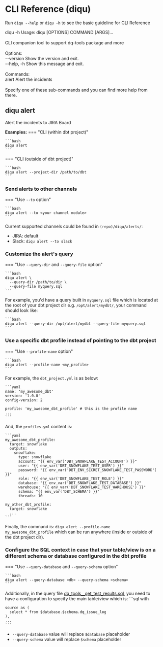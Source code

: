 # CLI Reference (diqu)

Run `diqu --help` or `diqu -h` to see the basic guideline for CLI Reference

<div class="termynal" data-termynal data-ty-typeDelay="40" data-ty-lineDelay="700"><!-- markdownlint-disable no-inline-html -->
    <span data-ty="input" data-ty-prompt="$">diqu -h</span>
    <span data-ty>Usage: diqu [OPTIONS] COMMAND [ARGS]...<br />
<br />
 CLI companion tool to support dq-tools package and more<br />
<br />
Options:<br />
--version Show the version and exit.<br />
--help, -h Show this message and exit.<br />
<br />
Commands:<br />
alert Alert the incidents<br />
<br />
 Specify one of these sub-commands and you can find more help from there.
    </span>
</div>

## diqu alert

Alert the incidents to JIRA Board

**Examples:**
=== "CLI (within dbt project)"

    ```bash
    diqu alert
    ```

=== "CLI (outside of dbt project)"

    ```bash
    diqu alert --project-dir /path/to/dbt
    ```

### Send alerts to other channels

=== "Use `--to` option"

    ```bash
    diqu alert --to <your channel module>
    ```

Current supported channels could be found in `(repo)/diqu/alerts/`:

- JIRA: default
- Slack: `diqu alert --to slack`

### Customize the alert's query

=== "Use `--query-dir` and `--query-file` option"

    ```bash
    diqu alert \
      --query-dir /path/to/dir \
      --query-file myquery.sql
    ```

For example, you'd have a query built in `myquery.sql` file which is located at the root of your dbt project dir e.g. `/opt/alert/mydbt/`, your command should look like:

    ```bash
    diqu alert --query-dir /opt/alert/mydbt --query-file myquery.sql
    ```

### Use a specific dbt profile instead of pointing to the dbt project

=== "Use `--profile-name` option"

    ```bash
    diqu alert --profile-name <my_profile>
    ```

For example, the `dbt_project.yml` is as below:

    ```yaml
    name: 'my_awesome_dbt'
    version: '1.0.0'
    config-version: 2

    profile: 'my_awesome_dbt_profile' # this is the profile name
    ...
    ```

And, the `profiles.yml` content is:

    ```yaml
    my_awesome_dbt_profile:
      target: snowflake
      outputs:
        snowflake:
          type: snowflake
          account: "{{ env_var('DBT_SNOWFLAKE_TEST_ACCOUNT') }}"
          user: "{{ env_var('DBT_SNOWFLAKE_TEST_USER') }}"
          password: "{{ env_var('DBT_ENV_SECRET_SNOWFLAKE_TEST_PASSWORD') }}"
          role: "{{ env_var('DBT_SNOWFLAKE_TEST_ROLE') }}"
          database: "{{ env_var('DBT_SNOWFLAKE_TEST_DATABASE') }}"
          warehouse: "{{ env_var('DBT_SNOWFLAKE_TEST_WAREHOUSE') }}"
          schema: "{{ env_var('DBT_SCHEMA') }}"
          threads: 10

    my_other_dbt_profile:
      target: snowflake
      ...
    ```

Finally, the command is: `diqu alert --profile-name my_awesome_dbt_profile` which can be run anywhere (inside or outside of the dbt project dir).

### Configure the SQL context in case that your table/view is on a different schema or database configured in the dbt profile

=== "Use `--query-database` and `--query-schema` option"

    ```bash
    diqu alert --query-database <db> --query-schema <schema>
    ```

Additionally, in the query file [dq_tools__get_test_results.sql](https://github.com/infinitelambda/diqu/blob/main/diqu/packages/include/dq_tools__get_test_results.sql), you need to have a configuration to specify the main table/view which is:
    ```sql
    with

    source as (
      select * from $database.$schema.dq_issue_log
    ),
    ...
    ```

- `--query-database` value will replace `$database` placeholder
- `--query-schema` value will replace `$schema` placeholder
